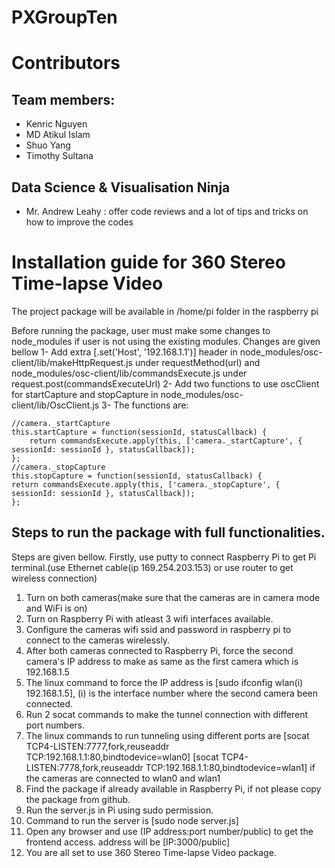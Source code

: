 # PXGroupTen

# Contributors
## Team members:
- Kenric Nguyen
- MD Atikul Islam
- Shuo Yang
- Timothy Sultana
## Data Science & Visualisation Ninja
- Mr. Andrew Leahy : offer code reviews and a lot of tips and tricks on how to improve the codes

# Installation guide for 360 Stereo Time-lapse Video

The project package will be available in /home/pi folder in the raspberry pi

Before running the package, user must make some changes to node_modules if user is not using the existing modules.
Changes are given bellow
1- Add extra [.set('Host', '192.168.1.1')] header in node_modules/osc-client/lib/makeHttpRequest.js under requestMethod(url) and node_modules/osc-client/lib/commandsExecute.js under request.post(commandsExecuteUrl)
2- Add two functions to use oscClient for startCapture and stopCapture in node_modules/osc-client/lib/OscClient.js
3- The functions are:
	
	//camera._startCapture
	this.startCapture = function(sessionId, statusCallback) {
        return commandsExecute.apply(this, ['camera._startCapture', { sessionId: sessionId }, statusCallback]);
	};
	//camera._stopCapture
	this.stopCapture = function(sessionId, statusCallback) {
    return commandsExecute.apply(this, ['camera._stopCapture', { sessionId: sessionId }, statusCallback]);
	};

## Steps to run the package with full functionalities.

Steps are given bellow.
Firstly, use putty to connect Raspberry Pi to get Pi terminal.(use Ethernet cable(ip 169.254.203.153) or use router to get wireless connection)
1. Turn on both cameras(make sure that the cameras are in camera mode and WiFi is on)
2. Turn on Raspberry Pi with atleast 3 wifi interfaces available.
3. Configure the cameras wifi ssid and password in raspberry pi to connect to the cameras wirelessly.
4. After both cameras connected to Raspberry Pi, force the second camera's IP address to make as same as the first camera which is 192.168.1.5
5. The linux command to force the IP address is [sudo ifconfig wlan(i) 192.168.1.5], (i) is the interface number where the second camera been connected.
6. Run 2 socat commands to make the tunnel connection with different port numbers.
7. 	The linux commands to run tunneling using different ports are
	[socat TCP4-LISTEN:7777,fork,reuseaddr TCP:192.168.1.1:80,bindtodevice=wlan0]
	[socat TCP4-LISTEN:7778,fork,reuseaddr TCP:192.168.1.1:80,bindtodevice=wlan1]
	if the cameras are connected to wlan0 and wlan1
8. Find the package if already available in Raspberry Pi, if not please copy the package from github.
9. Run the server.js in Pi using sudo permission.
10. Command to run the server is [sudo node server.js]
11. Open any browser and use (IP address:port number/public) to get the frontend access. address will be [IP:3000/public]
12. You are all set to use 360 Stereo Time-lapse Video package.
